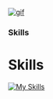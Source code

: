 [![gif](gif2.gif)](https://github.com/Prince-GH/Prince-GH/blob/main/index.html)
### Skills

<p align="left">

# Skills

[![My Skills](https://skillicons.dev/icons?i=c,cpp,java,html,css,javascript,php,md,arduino,bootstrap,react,express,nodejs,vite,github,git,figma,vscode,mysql,mongodb)](https://skillicons.dev) 






